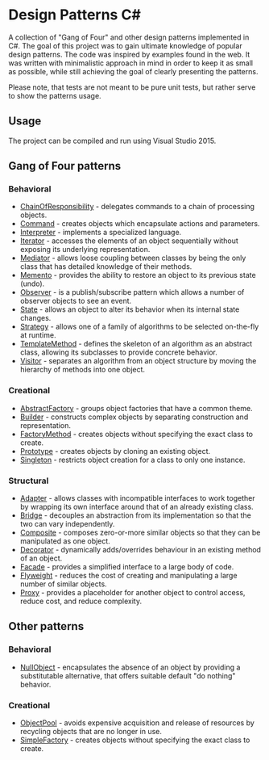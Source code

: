 # Design Patterns C# #
A collection of "Gang of Four" and other design patterns implemented in C#. The goal of this project was to gain ultimate
knowledge of popular design patterns. The code was inspired by
examples found in the web. It was written with minimalistic approach in mind in order to keep it as small as possible,
 while still achieving the goal of clearly presenting the patterns. 
 
 Please note, that tests are not meant to be pure unit tests, but rather serve to show the patterns usage.
 
## Usage
The project can be compiled and run using Visual Studio 2015.

## Gang of Four patterns

### Behavioral

* [ChainOfResponsibility](DesignPatterns/GangOfFour/Behavioral/ChainOfResponsibility) - delegates commands to a chain of processing objects.
* [Command](DesignPatterns/GangOfFour/Behavioral/Command) - creates objects which encapsulate actions and parameters.
* [Interpreter](DesignPatterns/GangOfFour/Behavioral/Interpreter) - implements a specialized language.
* [Iterator](DesignPatterns/GangOfFour/Behavioral/Iterator) - accesses the elements of an object sequentially without exposing its underlying representation.
* [Mediator](DesignPatterns/GangOfFour/Behavioral/Mediator) - allows loose coupling between classes by being the only class that has detailed knowledge of their methods.
* [Memento](DesignPatterns/GangOfFour/Behavioral/Memento) - provides the ability to restore an object to its previous state (undo).
* [Observer](DesignPatterns/GangOfFour/Behavioral/Observer) - is a publish/subscribe pattern which allows a number of observer objects to see an event.
* [State](DesignPatterns/GangOfFour/Behavioral/State) - allows an object to alter its behavior when its internal state changes.
* [Strategy](DesignPatterns/GangOfFour/Behavioral/Strategy) - allows one of a family of algorithms to be selected on-the-fly at runtime.
* [TemplateMethod](DesignPatterns/GangOfFour/Behavioral/TemplateMethod) - defines the skeleton of an algorithm as an abstract class, allowing its subclasses to provide concrete behavior.
* [Visitor](DesignPatterns/GangOfFour/Behavioral/Visitor) - separates an algorithm from an object structure by moving the hierarchy of methods into one object.

### Creational

* [AbstractFactory](DesignPatterns/GangOfFour/Creational/AbstractFactory) - groups object factories that have a common theme.
* [Builder](DesignPatterns/GangOfFour/Creational/Builder) - constructs complex objects by separating construction and representation.
* [FactoryMethod](DesignPatterns/GangOfFour/Creational/FactoryMethod) - creates objects without specifying the exact class to create.
* [Prototype](DesignPatterns/GangOfFour/Creational/Prototype) - creates objects by cloning an existing object.
* [Singleton](DesignPatterns/GangOfFour/Creational/Singleton) - restricts object creation for a class to only one instance.

### Structural

* [Adapter](DesignPatterns/GangOfFour/Structural/Adapter) - allows classes with incompatible interfaces to work together by wrapping its own interface around that of an already existing class.
* [Bridge](DesignPatterns/GangOfFour/Structural/Bridge) - decouples an abstraction from its implementation so that the two can vary independently.
* [Composite](DesignPatterns/GangOfFour/Structural/Composite) - composes zero-or-more similar objects so that they can be manipulated as one object.
* [Decorator](DesignPatterns/GangOfFour/Structural/Decorator) - dynamically adds/overrides behaviour in an existing method of an object.
* [Facade](DesignPatterns/GangOfFour/Structural/Facade) - provides a simplified interface to a large body of code.
* [Flyweight](DesignPatterns/GangOfFour/Structural/Flyweight) - reduces the cost of creating and manipulating a large number of similar objects.
* [Proxy](DesignPatterns/GangOfFour/Structural/Proxy) - provides a placeholder for another object to control access, reduce cost, and reduce complexity. 

## Other patterns

### Behavioral

* [NullObject](DesignPatterns/Other/Behavioral/NullObject) - encapsulates the absence of an object by providing a substitutable alternative, that offers suitable default "do nothing" behavior.

### Creational

* [ObjectPool](DesignPatterns/Other/Creational/ObjectPool) - avoids expensive acquisition and release of resources by recycling objects that are no longer in use.
* [SimpleFactory](DesignPatterns/Other/Creational/SimpleFactory) - creates objects without specifying the exact class to create.
